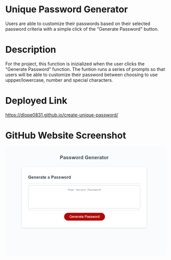 # Unique Password Generator 
Users are able to customize their passwords based on their selected password criteria with a simple click of the "Generate Password" button.

# Description 
For the project, this function is inizialized when the user clicks the "Generate Password" function. The funtion runs a series of prompts so that users will be able to customize their password between choosing to use uppper/lowercase, number and special characters. 

# Deployed Link
https://dlope0831.github.io/create-unique-password/

# GitHub Website Screenshot
![alt screenshot of Password Generator](./Website%20Screenshot%20img.png)